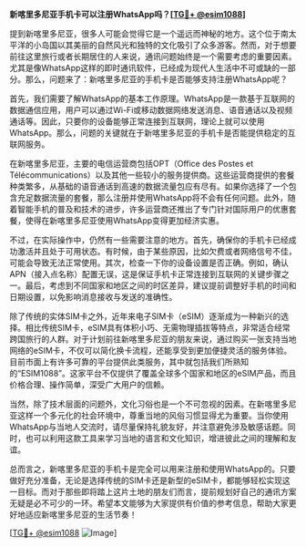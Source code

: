**新喀里多尼亚手机卡可以注册WhatsApp吗？[[TG💪+ @esim1088](https://t.me/s/esim1088)]**

提到新喀里多尼亚，很多人可能会觉得它是一个遥远而神秘的地方。这个位于南太平洋的小岛国以其美丽的自然风光和独特的文化吸引了众多游客。然而，对于想要前往这里旅行或者长期居住的人来说，通讯问题始终是一个需要考虑的重要因素。尤其是像WhatsApp这样的即时通讯软件，已经成为现代人生活中不可或缺的一部分。那么，问题来了：新喀里多尼亚的手机卡是否能够支持注册WhatsApp呢？

首先，我们需要了解WhatsApp的基本工作原理。WhatsApp是一款基于互联网的数据通信应用，用户可以通过Wi-Fi或移动数据网络发送消息、语音通话以及视频通话等。因此，只要你的设备能够正常连接到互联网，理论上就可以使用WhatsApp。那么，问题的关键就在于新喀里多尼亚的手机卡是否能提供稳定的互联网服务。

在新喀里多尼亚，主要的电信运营商包括OPT（Office des Postes et Télécommunications）以及其他一些较小的服务提供商。这些运营商提供的套餐种类繁多，从基础的语音通话到高速的数据流量包应有尽有。如果你选择了一个包含充足数据流量的套餐，那么注册并使用WhatsApp将不会有任何问题。此外，随着智能手机的普及和技术的进步，许多运营商还推出了专门针对国际用户的优惠套餐，使得在新喀里多尼亚使用WhatsApp变得更加经济实惠。

不过，在实际操作中，仍然有一些需要注意的地方。首先，确保你的手机卡已经成功激活并且处于可用状态。有时候，由于某些原因，比如欠费或者网络信号不佳，可能会导致无法正常使用。其次，检查一下你的设备设置是否正确。例如，确认APN（接入点名称）配置无误，这是保证手机卡正常连接到互联网的关键步骤之一。最后，考虑到不同国家和地区之间的时区差异，建议提前调整好手机的时间和日期设置，以免影响消息接收与发送的准确性。

除了传统的实体SIM卡之外，近年来电子SIM卡（eSIM）逐渐成为一种新兴的选择。相比传统SIM卡，eSIM具有体积小巧、无需物理插拔等特点，非常适合经常跨国旅行的人群。对于计划前往新喀里多尼亚的朋友来说，通过购买一张支持当地网络的eSIM卡，不仅可以简化换卡流程，还能享受到更加便捷灵活的服务体验。目前市面上有许多可靠的平台提供此类服务，其中就包括我们所熟知的“ESIM1088”。这家平台不仅提供了覆盖全球多个国家和地区的eSIM产品，而且价格合理、操作简单，深受广大用户的信赖。

当然，除了技术层面的问题外，文化习俗也是一个不可忽视的因素。在新喀里多尼亚这样一个多元化的社会环境中，尊重当地的风俗习惯显得尤为重要。当你使用WhatsApp与当地人交流时，请尽量保持礼貌友好，并注意避免涉及敏感话题。同时，也可以利用这款工具来学习当地的语言和文化知识，增进彼此之间的理解和友谊。

总而言之，新喀里多尼亚的手机卡是完全可以用来注册和使用WhatsApp的。只要做好充分准备，无论是选择传统的SIM卡还是新型的eSIM卡，都能够轻松实现这一目标。而对于那些即将踏上这片土地的朋友们而言，提前规划好自己的通讯方案无疑是必不可少的一环。希望本文能够为大家提供有价值的参考信息，帮助大家更好地适应新喀里多尼亚的生活节奏！

[[TG💪+ @esim1088](https://t.me/s/esim1088) ![Image](https://i.postimg.cc/4NQfJmqS/Snipaste-2025-05-13-00-14-12.png)]